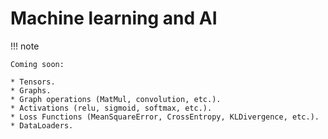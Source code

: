 <h1>Machine learning and AI</h1>

!!! note

	Coming soon: 

	* Tensors.
	* Graphs.
	* Graph operations (MatMul, convolution, etc.).
	* Activations (relu, sigmoid, softmax, etc.).
	* Loss Functions (MeanSquareError, CrossEntropy, KLDivergence, etc.).
	* DataLoaders.

